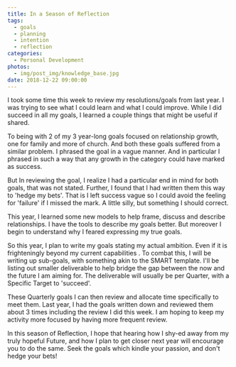 ```yaml
---
title: In a Season of Reflection
tags:
  - goals
  - planning
  - intention
  - reflection
categories:
  - Personal Development
photos:
  - img/post_img/knowledge_base.jpg
date: 2018-12-22 09:00:00
---
```


I took some time this week to review my resolutions/goals from last  year. I was trying to see what I could learn and what I could improve.  While I did succeed in all my goals, I learned a couple things that  might be useful if shared.

To being with 2 of  my 3 year-long goals focused on relationship growth, one for family and  more of church. And both these goals suffered from a similar problem. I  phrased the goal in a vague manner. And in particular I phrased in such a  way that any growth in the category could have marked as success.

But  In reviewing the goal, I realize I had a particular end in mind for  both goals, that was not stated. Further, I found that I had written  them this way to 'hedge my bets'. That is I left success vague so I  could avoid the feeling for 'failure' if I missed the mark. A little  silly, but something I should correct.

This  year, I learned some new models to help frame, discuss and describe  relationships. I have the tools to describe my goals better. But  moreover I begin to understand why I feared expressing my true goals.

So  this year, I plan to write my goals stating my actual ambition. Even if  it is frighteningly beyond my current capabilities . To combat this, I  will be writing up sub-goals, with something akin to the SMART template.  I'll be listing out smaller deliverable to help bridge the gap between  the now and the future I am aiming for. The deliverable will usually be  per Quarter, with a Specific Target to 'succeed'.

These  Quarterly goals I can then review and allocate time specifically to  meet them. Last year, I had the goals written down and reviewed them  about 3 times including the review I did this week. I am hoping to keep  my activity more focused by having more frequent review.

In  this season of Reflection, I hope that hearing how I shy-ed away from  my truly hopeful Future, and how I plan to get closer next year will  encourage you to do the same. Seek the goals which kindle your passion,  and don't hedge your bets!

